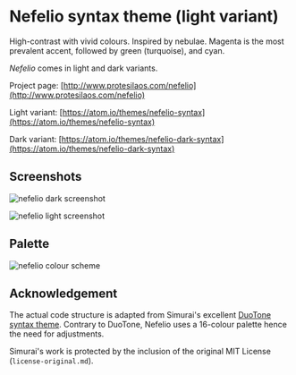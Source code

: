 # Nefelio syntax theme (light variant)

High-contrast with vivid colours. Inspired by nebulae. Magenta is the most prevalent accent, followed by green (turquoise), and cyan.

*Nefelio* comes in light and dark variants.

Project page: [http://www.protesilaos.com/nefelio](http://www.protesilaos.com/nefelio)

Light variant: [https://atom.io/themes/nefelio-syntax](https://atom.io/themes/nefelio-syntax)

Dark variant: [https://atom.io/themes/nefelio-dark-syntax](https://atom.io/themes/nefelio-dark-syntax)

## Screenshots

![nefelio dark screenshot](https://raw.githubusercontent.com/protesilaos/prot16/master/nefelio/img/nefelio_dark_sample.png)

![nefelio light screenshot](https://raw.githubusercontent.com/protesilaos/prot16/master/nefelio/img/nefelio_light_sample.png)

## Palette

![nefelio colour scheme](https://raw.githubusercontent.com/protesilaos/prot16/master/nefelio/img/nefelio_colours.png)

## Acknowledgement

The actual code structure is adapted from Simurai's excellent [DuoTone syntax theme](https://github.com/simurai/duotone-syntax). Contrary to DuoTone, Nefelio uses a 16-colour palette hence the need for adjustments.

Simurai's work is protected by the inclusion of the original MIT License (`license-original.md`).
